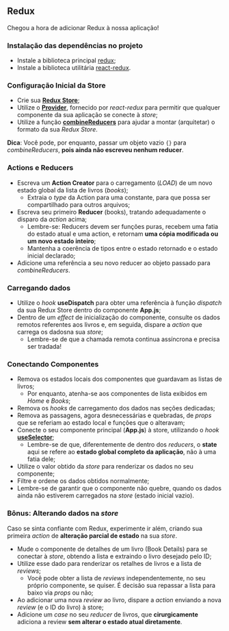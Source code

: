 ## Redux

Chegou a hora de adicionar Redux à nossa aplicação!

### Instalação das dependências no projeto

- Instale a biblioteca principal [redux](https://redux.js.org/introduction/installation#redux-core);
- Instale a biblioteca utilitária [react-redux](https://react-redux.js.org/introduction/quick-start#installation).

### Configuração Inicial da Store
- Crie sua [**Redux Store**](https://redux.js.org/recipes/configuring-your-store#creating-the-store);
- Utilize o [**Provider**](https://redux.js.org/recipes/configuring-your-store#creating-the-store), fornecido por *react-redux* para permitir que qualquer componente da sua aplicação se conecte à *store*;
- Utilize a função [**combineReducers**](https://redux.js.org/api/combinereducers#reducersindexjs) para ajudar a montar (arquitetar) o formato da sua *Redux Store*.

**Dica**: Você pode, por enquanto, passar um objeto vazio `{}` para *combineReducers*, **pois ainda não escreveu nenhum reducer**.

### Actions e Reducers
- Escreva um **Action Creator** para o carregamento (*LOAD*) de um novo estado global da lista de livros (*books*);
  - Extraia o *type* da Action para uma constante, para que possa ser compartilhado para outros arquivos;
- Escreva seu primeiro **Reducer** (books), tratando adequadamente o disparo da *action* acima;
  - Lembre-se: Reducers devem ser funções puras, recebem uma fatia do estado atual e uma action, e retornam **uma cópia modificada ou um novo estado inteiro**;
  - Mantenha a coerência de tipos entre o estado retornado e o estado inicial declarado;
- Adicione uma referência a seu novo reducer ao objeto passado para *combineReducers*.

### Carregando dados
- Utilize o *hook* **useDispatch** para obter uma referência à função *dispatch* da sua Redux Store dentro do componente **App.js**;
- Dentro de um *effect* de inicialização do componente, consulte os dados remotos referentes aos livros e, em seguida, dispare a *action* que carrega os dadosna sua *store*;
  - Lembre-se de que a chamada remota continua assíncrona e precisa ser tradada!

### Conectando Componentes
- Remova os estados locais dos componentes que guardavam as listas de livros;
  - Por enquanto, atenha-se aos componentes de lista exibidos em *Home* e *Books*;
- Remova os *hooks* de carregamento dos dados nas seções dedicadas;
- Remova as passagens, agora desnecessárias e quebradas, de *props* que se referiam ao estado local e funções que o alteravam;
- Conecte o seu componente principal (**App.js**) à store, utilizando o *hook* [**useSelector**](https://react-redux.js.org/7.1/api/hooks#useselector-examples);
  - Lembre-se de que, diferentemente de dentro dos *reducers*, o **state** aqui se refere ao **estado global completo da aplicação**, não à uma fatia dele;
- Utilize o valor obtido da *store* para renderizar os dados no seu componente;
- Filtre e ordene os dados obtidos normalmente;
- Lembre-se de garantir que o componente não quebre, quando os dados ainda não estiverem carregados na *store* (estado inicial vazio).

### Bônus: Alterando dados na *store*
Caso se sinta confiante com Redux, experimente ir além, criando sua primeira *action* de **alteração parcial de estado** na sua *store*.
- Mude o componente de detalhes de um livro (Book Details) para se conectar à *store*, obtendo a lista e extraindo o livro desejado pelo ID;
- Utilize esse dado para renderizar os retalhes de livros e a lista de *reviews*;
  - Você pode obter a lista de *reviews* independentemente, no seu próprio componente, se quiser. É decisão sua repassar a lista para baixo via *props* ou não;
- Ao adicionar uma nova *review* ao livro, dispare a *action* enviando a nova *review* (e o ID do livro) à store;
- Adicione um *case* no seu *reducer* de livros, que **cirurgicamente** adiciona a review **sem alterar o estado atual diretamente**.